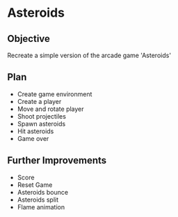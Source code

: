 # Asteroids
## Objective
Recreate a simple version of the arcade game 'Asteroids'
## Plan
- Create game environment
- Create a player
- Move and rotate player
- Shoot projectiles
- Spawn asteroids
- Hit asteroids
- Game over
## Further Improvements
- Score
- Reset Game
- Asteroids bounce
- Asteroids split
- Flame animation